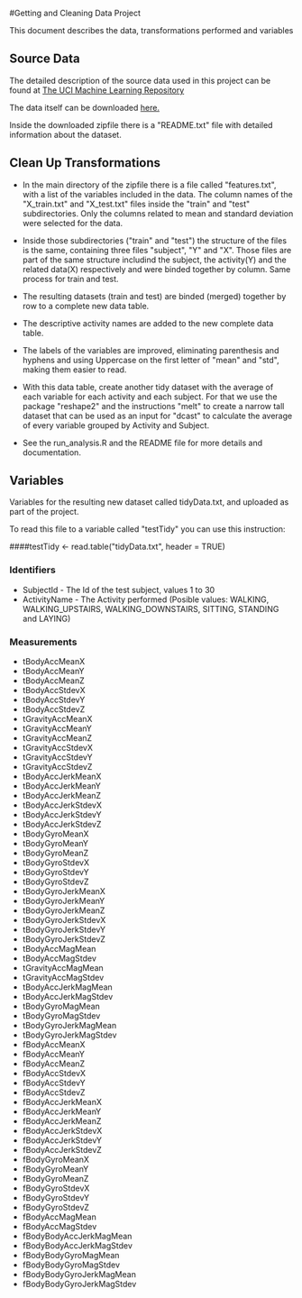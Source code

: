 #Getting and Cleaning Data Project

This document describes the data, transformations performed and variables 


## Source Data
The detailed description of the source data used in this project can be found at [The UCI Machine Learning Repository](http://archive.ics.uci.edu/ml/datasets/Human+Activity+Recognition+Using+Smartphones)

The data itself can be downloaded [here.](https://d396qusza40orc.cloudfront.net/getdata%2Fprojectfiles%2FUCI%20HAR%20Dataset.zip)

Inside the downloaded zipfile there is a "README.txt" file with detailed information about the dataset.

## Clean Up Transformations

* In the main directory of the zipfile there is a file called "features.txt", with a list of the variables included in the data. The column names of the "X_train.txt" and "X_test.txt" files inside the "train" and "test" subdirectories. Only the columns related to mean and standard deviation were selected for the data.

* Inside those subdirectories ("train" and "test") the structure of the files is the same, containing three files "subject", "Y" and "X". Those files are part of the same structure includind the subject, the activity(Y) and the related data(X) respectively and were binded together by column. Same process for train and test.

* The resulting datasets (train and test) are binded (merged) together by row to a complete new data table.

* The descriptive activity names are added to the new complete data table.

* The labels of the variables are improved, eliminating parenthesis and hyphens and using Uppercase on the first letter of "mean" and "std", making them easier to read.

* With this data table, create another tidy dataset with the average of each variable for each activity and each subject. For that we use the package "reshape2" and the instructions "melt" to create a narrow tall dataset that can be used as an input for "dcast" to calculate the average of every variable grouped by Activity and Subject.

* See the run_analysis.R and the README file for more details and documentation.



## Variables

Variables for the resulting new dataset called tidyData.txt, and uploaded as part of the project.

To read this file to a variable called "testTidy" you can use this instruction:

####testTidy <- read.table("tidyData.txt", header = TRUE)

### Identifiers

* SubjectId - The Id of the test subject, values 1 to 30
* ActivityName - The Activity performed (Posible values: WALKING, WALKING_UPSTAIRS,      WALKING_DOWNSTAIRS, SITTING, STANDING and LAYING)

### Measurements

* tBodyAccMeanX
* tBodyAccMeanY
* tBodyAccMeanZ
* tBodyAccStdevX
* tBodyAccStdevY
* tBodyAccStdevZ
* tGravityAccMeanX
* tGravityAccMeanY
* tGravityAccMeanZ
* tGravityAccStdevX
* tGravityAccStdevY
* tGravityAccStdevZ
* tBodyAccJerkMeanX
* tBodyAccJerkMeanY
* tBodyAccJerkMeanZ
* tBodyAccJerkStdevX
* tBodyAccJerkStdevY
* tBodyAccJerkStdevZ
* tBodyGyroMeanX
* tBodyGyroMeanY
* tBodyGyroMeanZ
* tBodyGyroStdevX
* tBodyGyroStdevY
* tBodyGyroStdevZ
* tBodyGyroJerkMeanX
* tBodyGyroJerkMeanY
* tBodyGyroJerkMeanZ
* tBodyGyroJerkStdevX
* tBodyGyroJerkStdevY
* tBodyGyroJerkStdevZ
* tBodyAccMagMean
* tBodyAccMagStdev
* tGravityAccMagMean
* tGravityAccMagStdev
* tBodyAccJerkMagMean
* tBodyAccJerkMagStdev
* tBodyGyroMagMean
* tBodyGyroMagStdev
* tBodyGyroJerkMagMean
* tBodyGyroJerkMagStdev
* fBodyAccMeanX
* fBodyAccMeanY
* fBodyAccMeanZ
* fBodyAccStdevX
* fBodyAccStdevY
* fBodyAccStdevZ
* fBodyAccJerkMeanX
* fBodyAccJerkMeanY
* fBodyAccJerkMeanZ
* fBodyAccJerkStdevX
* fBodyAccJerkStdevY
* fBodyAccJerkStdevZ
* fBodyGyroMeanX
* fBodyGyroMeanY
* fBodyGyroMeanZ
* fBodyGyroStdevX
* fBodyGyroStdevY
* fBodyGyroStdevZ
* fBodyAccMagMean
* fBodyAccMagStdev
* fBodyBodyAccJerkMagMean
* fBodyBodyAccJerkMagStdev
* fBodyBodyGyroMagMean
* fBodyBodyGyroMagStdev
* fBodyBodyGyroJerkMagMean
* fBodyBodyGyroJerkMagStdev
